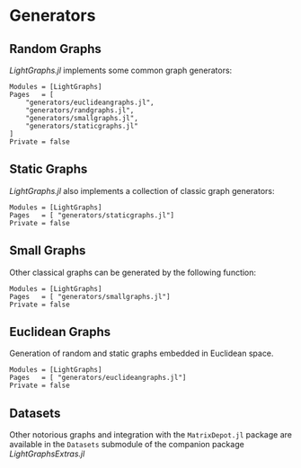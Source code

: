 # Generators

## Random Graphs

*LightGraphs.jl* implements some common graph generators:

```@autodocs
Modules = [LightGraphs]
Pages   = [
    "generators/euclideangraphs.jl",
    "generators/randgraphs.jl",
    "generators/smallgraphs.jl",
    "generators/staticgraphs.jl"
]
Private = false
```


## Static Graphs

*LightGraphs.jl* also implements a collection of classic graph generators:

```@autodocs
Modules = [LightGraphs]
Pages   = [ "generators/staticgraphs.jl"]
Private = false
```

## Small Graphs

Other classical graphs can be generated by the following function:

```@autodocs
Modules = [LightGraphs]
Pages   = [ "generators/smallgraphs.jl"]
Private = false
```

## Euclidean Graphs
Generation of random and static graphs embedded in Euclidean space.

```@autodocs
Modules = [LightGraphs]
Pages   = [ "generators/euclideangraphs.jl"]
Private = false
```

## Datasets

Other notorious graphs and integration with the `MatrixDepot.jl` package are available in the `Datasets` submodule of the companion package
*LightGraphsExtras.jl*
```
